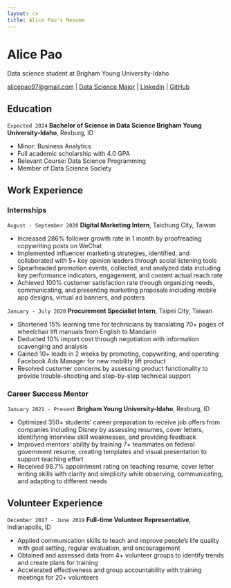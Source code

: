 ```yaml
---
layout: cv
title: Alice Pao's Resume
---
```

# Alice Pao
Data science student at Brigham Young University-Idaho

<div id="webaddress">
<a href="alicepao97@gmail.com">alicepao97@gmail.com</a>
| <a href="https://byuidatascience.github.io/development.html">Data Science Major</a>
| <a href="https://www.linkedin.com/in/alice-pao/">LinkedIn</a>
| <a href="https://github.com/byuids-resumes">GitHub</a>
</div>

<!-- https://www.monique.tech/the-art-of-markdown -->

## Education

`Expected 2024`
__Bachelor of Science in Data Science 
Brigham Young University-Idaho__, Rexburg, ID

- Minor: Business Analytics
- Full academic scholarship with 4.0 GPA
- Relevant Course: Data Science Programming
- Member of Data Science Society 

## Work Experience

### Internships

`August - September 2020`
__Digital Marketing Intern__, Taichung City, Taiwan

- Increased 286% follower growth rate in 1 month by proofreading copywriting posts on WeChat 
- Implemented influencer marketing strategies, identified, and collaborated with 5+ key opinion leaders through social listening tools
- Spearheaded promotion events, collected, and analyzed data including key performance indicators, engagement, and content actual reach rate 
- Achieved 100% customer satisfaction rate through organizing needs, communicating, and presenting marketing proposals including mobile app designs, virtual ad banners, and posters

`January - July 2020`
__Procurement Specialist Intern__, Taipei City, Taiwan

- Shortened 15% learning time for technicians by translating 70+ pages of wheelchair lift manuals from English to Mandarin 
- Deducted 10% import cost through negotiation with information scavenging and analysis
- Gained 10+ leads in 2 weeks by promoting, copywriting, and operating Facebook Ads Manager for new mobility lift product
- Resolved customer concerns by assessing product functionality to provide trouble-shooting and step-by-step technical support


### Career Success Mentor

`January 2021 - Present`
__Brigham Young University-Idaho__, Rexburg, ID

- Optimized 350+ students’ career preparation to receive job offers from companies including Disney by assessing resumes, cover letters, identifying interview skill weaknesses, and providing feedback
- Improved mentors’ ability by training 7+ teammates on federal government resume, creating templates and visual presentation to support teaching effort
- Received 98.7% appointment rating on teaching resume, cover letter writing skills with clarity and simplicity while observing, communicating, and adapting to different needs 



## Volunteer Experience

`December 2017 - June 2019`
__Full-time Volunteer Representative__, Indianapolis, ID
- Applied communication skills to teach and improve people’s life quality with goal setting, regular evaluation, and encouragement 
- Obtained and assessed data from 4+ volunteer groups to identify trends and create plans for training
- Accelerated effectiveness and group accountability with training meetings for 20+ volunteers




<!-- ### Footer

Last updated: May 2013 -->


